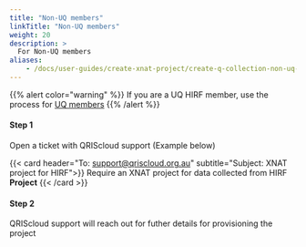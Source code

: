 ```yaml
---
title: "Non-UQ members"
linkTitle: "Non-UQ members"
weight: 20
description: >
  For Non-UQ members
aliases:
    - /docs/user-guides/create-xnat-project/create-q-collection-non-uq-users
---
```

{{% alert color="warning" %}}
If you are a UQ HIRF member, use the process for [UQ members](#for-uq-members)
{{% /alert %}}

#### Step 1
Open a ticket with QRIScloud support (Example below)

{{< card header="To: support@qriscloud.org.au" subtitle="Subject: XNAT project for HIRF">}}
Require an XNAT project for data collected from HIRF **Project**
{{< /card >}}

#### Step 2
QRIScloud support will reach out for futher details for provisioning the project


<!-- #### QCIF Members
If your institution is listed in the following page https://www.qcif.edu.au/about-us/our-members/, you are likely a QCIF member

Email: support@qriscloud.org.au

#### Non-QCIF Members
If your institution is **not** listed in the following page https://www.qcif.edu.au/about-us/our-members/, you are likely not a QCIF member

Email: support@qriscloud.org.au
 -->
